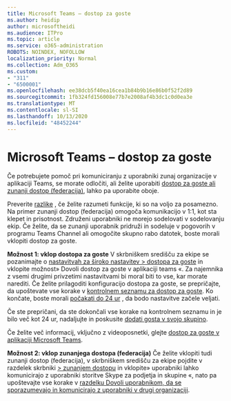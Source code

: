 ```yaml
---
title: Microsoft Teams – dostop za goste
ms.author: heidip
author: microsoftheidi
ms.audience: ITPro
ms.topic: article
ms.service: o365-administration
ROBOTS: NOINDEX, NOFOLLOW
localization_priority: Normal
ms.collection: Adm_O365
ms.custom:
- "311"
- "6500001"
ms.openlocfilehash: ee38dcb5f40ea16cea1b84b9b16e86b0f52f2d89
ms.sourcegitcommit: 1fb324fd156008e77b7e2008af4b3dc1c0d0ea3e
ms.translationtype: MT
ms.contentlocale: sl-SI
ms.lasthandoff: 10/13/2020
ms.locfileid: "48452244"
---
```

# <a name="microsoft-teams---guest-access"></a>Microsoft Teams – dostop za goste

Če potrebujete pomoč pri komuniciranju z uporabniki zunaj organizacije v aplikaciji Teams, se morate odločiti, ali želite uporabiti [dostop za goste ali zunanji dostop (federacija)](https://docs.microsoft.com/microsoftteams/manage-external-access#external-access-vs-guest-access), lahko pa uporabite oboje.

Preverite [razlike](https://docs.microsoft.com/microsoftteams/manage-external-access#external-access-vs-guest-access) , če želite razumeti funkcije, ki so na voljo za posamezno.  Na primer zunanji dostop (federacija) omogoča komunikacijo v 1:1, kot sta klepet in prisotnost.  Združeni uporabniki ne morejo sodelovati v sodelovanju ekip.  Če želite, da se zunanji uporabnik pridruži in sodeluje v pogovorih v programu Teams Channel ali omogočite skupno rabo datotek, boste morali vklopiti dostop za goste.

**Možnost 1: vklop dostopa za goste** V skrbniškem središču za ekipe se pozanimajte o [nastavitvah za široko nastavitev > dostopa za goste](https://admin.teams.microsoft.com/company-wide-settings/guest-configuration) in vklopite možnost» Dovoli dostop za goste v aplikaciji teams «.  Za najemnika z vsemi drugimi privzetimi nastavitvami bi moral biti to vse, kar morate narediti.  Če želite prilagoditi konfiguracijo dostopa za goste, se prepričajte, da upoštevate vse korake v [kontrolnem seznamu za dostop za goste](https://docs.microsoft.com/microsoftteams/guest-access-checklist). Ko končate, boste morali [počakati do 24 ur](https://docs.microsoft.com/microsoftteams/manage-guests#guest-access-latencies) , da bodo nastavitve začele veljati.

Če ste prepričani, da ste dokončali vse korake na kontrolnem seznamu in je bilo več kot 24 ur, nadaljujte in poskusite [dodati gosta v svojo skupino](https://support.office.com/article/add-guests-to-a-team-in-teams-fccb4fa6-f864-4508-bdde-256e7384a14f#ID0EAABAAA=Desktop).

Če želite več informacij, vključno z videoposnetki, glejte [dostop za goste v aplikaciji Microsoft Teams](https://docs.microsoft.com/microsoftteams/guest-access).

**Možnost 2: vklop zunanjega dostopa (federacija)** Če želite vklopiti tudi zunanji dostop (federacija), v skrbniškem središču za ekipe pojdite v razdelek skrbniki [> zunanjem dostopu](https://admin.teams.microsoft.com/company-wide-settings/external-communications) in vklopite» uporabniki lahko komunicirajo z uporabniki storitve Skype za podjetja in skupine «, nato pa upoštevajte vse korake v [razdelku Dovoli uporabnikom, da se sporazumevajo in komunicirajo z uporabniki v drugi organizaciji](https://docs.microsoft.com/microsoftteams/manage-external-access#let-your-teams-users-chat-and-communicate-with-users-in-another-organization).
